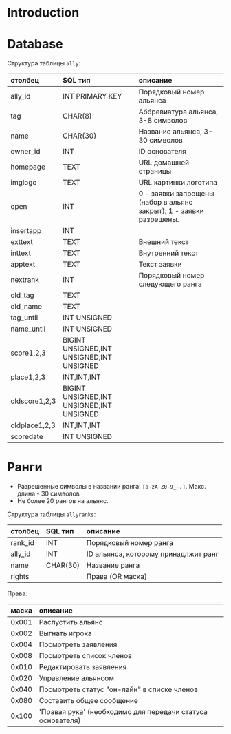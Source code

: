 # Introduction


# Database

Структура таблицы `ally`:

| **столбец** | **SQL тип** | **описание** |
|:-------------------|:---------------|:---------------------|
| ally_id| INT PRIMARY KEY| Порядковый номер альянса|
| tag| CHAR(8)| Аббревиатура альянса, 3-8 символов|
| name| CHAR(30)| Название альянса, 3-30 символов|
| owner_id| INT| ID основателя|
| homepage| TEXT| URL домашней страницы|
| imglogo| TEXT| URL картинки логотипа|
| open| INT| 0 - заявки запрещены (набор в альянс закрыт), 1 - заявки разрешены.|
|insertapp|INT| | 
| exttext| TEXT| Внешний текст|
| inttext| TEXT| Внутренний текст|
| apptext| TEXT| Текст заявки|
| nextrank| INT| Порядковый номер следующего ранга|
|old_tag|TEXT| |
|old_name|TEXT| |
|tag_until|INT UNSIGNED| | 
|name_until|INT UNSIGNED| |
|score1,2,3|BIGINT UNSIGNED,INT UNSIGNED,INT UNSIGNED| | 
|place1,2,3|INT,INT,INT| | 
|oldscore1,2,3|BIGINT UNSIGNED,INT UNSIGNED,INT UNSIGNED| | 
|oldplace1,2,3|INT,INT,INT| | 
|scoredate|INT UNSIGNED| |

# Ранги

  * Разрешенные символы в названии ранга: `[a-zA-Z0-9_-.]`. Макс. длина - 30 символов
  * Не более 20 рангов на альянс.

Структура таблицы `allyranks`:

| **столбец** | **SQL тип** | **описание** |
|:-------------------|:---------------|:---------------------|
|rank_id|INT|Порядковый номер ранга|
|ally_id|INT|ID альянса, которому принадлжит ранг|
|name|CHAR(30)|Название ранга|
|rights|  |Права (OR маска)|

Права:

| **маска** | **описание** |
|:---------------|:---------------------|
|0x001| Распустить альянс|
|0x002| Выгнать игрока|
|0x004| Посмотреть заявления|
|0x008| Посмотреть список членов|
|0x010| Редактировать заявления|
|0x020| Управление альянсом|
|0x040| Посмотреть статус "он-лайн" в списке членов|
|0x080| Составить общее сообщение|
|0x100| 'Правая рука' (необходимо для передачи статуса основателя)|
